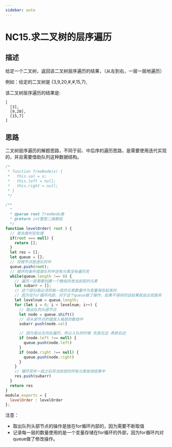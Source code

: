 ```yaml
---
sidebar: auto
---
```


# NC15.求二叉树的层序遍历

## 描述

给定一个二叉树，返回该二叉树层序遍历的结果，（从左到右，一层一层地遍历）

例如：给定的二叉树是 {3,9,20,#,#,15,7},

该二叉树层序遍历的结果是:
```
[
  [3],
  [9,20],
  [15,7]
]
```

## 思路

二叉树层序遍历的解题思路，不同于前、中后序的遍历思路，是需要使用迭代实现的，并且需要借助队列这种数据结构。

```js
/*
 * function TreeNode(x) {
 *   this.val = x;
 *   this.left = null;
 *   this.right = null;
 * }
 */

/**
  * 
  * @param root TreeNode类 
  * @return int整型二维数组
  */
function levelOrder( root ) {
  // 首先做判空处理
  if(root === null) {
    return [];
  }
  let res = [];
  let queue = [];
  // 将根节点放进队列中
  queue.push(root);
  // 循环的条件就是队列中还有元素没有遍历完
  while(queue.length !== 0) {
    // 遍历一层需要创建一个数组存放当前层的元素
    let subarr = [];
    // 这个部分是必须将每一层的元素数量作为变量保存起来的
    // 因为在for循环内部，对于这个queue做了操作，如果不保存的话结果就会出现差异
    let levelnum = queue.length;
    for (let i = 0; i < levelnum; i++) {
      // 取出队列头部节点
      let node = queue.shift()
      // 将头部节点的值放入每层的数组中
      subarr.push(node.val)

      // 因为是从左向右遍历，所以入队的时候 先放左边 再放右边
      if (node.left !== null) {
        queue.push(node.left)
      }
      if (node.right !== null) {
        queue.push(node.right)
      }
    } 
    // 循环完毕一层之后将当前层的所有元素放进结果中
    res.push(subarr)
  }
  return res
}
module.exports = {
  levelOrder : levelOrder
};
```
注意：
- 取出队列头部节点的操作是放在for循环内部的，因为需要不断取值
- 记录每一层的数量使用的是一个变量存储在for循环的外部，因为for循环内对queue做了修改操作。

